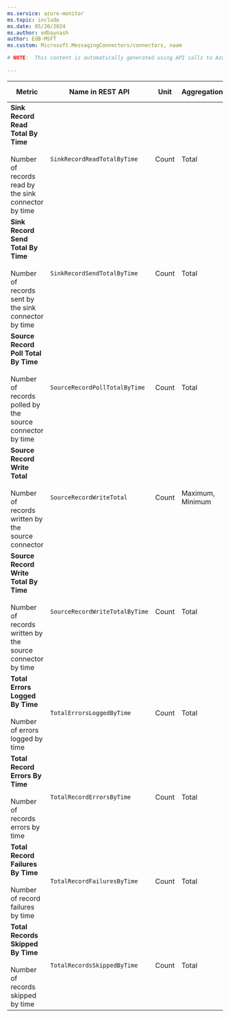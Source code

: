 ```yaml
---
ms.service: azure-monitor
ms.topic: include
ms.date: 05/20/2024
ms.author: edbaynash
author: EdB-MSFT
ms.custom: Microsoft.MessagingConnectors/connectors, naam

# NOTE:  This content is automatically generated using API calls to Azure. Any edits made on these files will be overwritten in the next run of the script. 
 
---
```



|Metric|Name in REST API|Unit|Aggregation|Dimensions|Time Grains|DS Export|
|---|---|---|---|---|---|---|
|**Sink Record Read Total By Time**<br><br>Number of records read by the sink connector by time |`SinkRecordReadTotalByTime` |Count |Total |\<none\>|PT1M |Yes|
|**Sink Record Send Total By Time**<br><br>Number of records sent by the sink connector by time |`SinkRecordSendTotalByTime` |Count |Total |\<none\>|PT1M |Yes|
|**Source Record Poll Total By Time**<br><br>Number of records polled by the source connector by time |`SourceRecordPollTotalByTime` |Count |Total |\<none\>|PT1M |Yes|
|**Source Record Write Total**<br><br>Number of records written by the source connector |`SourceRecordWriteTotal` |Count |Maximum, Minimum |\<none\>|PT1M |Yes|
|**Source Record Write Total By Time**<br><br>Number of records written by the source connector by time |`SourceRecordWriteTotalByTime` |Count |Total |\<none\>|PT1M |Yes|
|**Total Errors Logged By Time**<br><br>Number of errors logged by time |`TotalErrorsLoggedByTime` |Count |Total |\<none\>|PT1M |Yes|
|**Total Record Errors By Time**<br><br>Number of records errors by time |`TotalRecordErrorsByTime` |Count |Total |\<none\>|PT1M |Yes|
|**Total Record Failures By Time**<br><br>Number of record failures by time |`TotalRecordFailuresByTime` |Count |Total |\<none\>|PT1M |Yes|
|**Total Records Skipped By Time**<br><br>Number of records skipped by time |`TotalRecordsSkippedByTime` |Count |Total |\<none\>|PT1M |Yes|